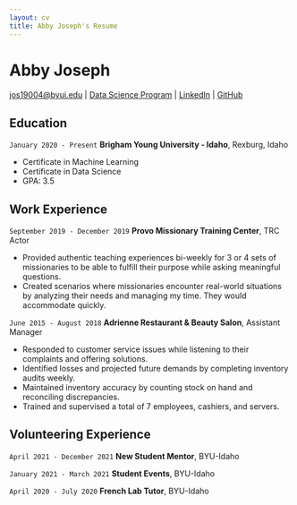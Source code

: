 ```yaml
---
layout: cv
title: Abby Joseph's Resume
---
```

# Abby Joseph

<div id="webaddress">
<a href="jos19004@byui.edu">jos19004@byui.edu</a>
| <a href="https://byuidatascience.github.io/development.html">Data Science Program</a>
| <a href="linkedin.com/in/abby-joseph-94281a229/">LinkedIn</a>
| <a href="https://github.com/byuids-resumes">GitHub</a>
</div>


## Education

`January 2020 - Present`
__Brigham Young University - Idaho__, Rexburg, Idaho

- Certificate in Machine Learning
- Certificate in Data Science
- GPA: 3.5


## Work Experience

`September 2019 - December 2019`
__Provo Missionary Training Center__, TRC Actor

- Provided authentic teaching experiences bi-weekly for 3 or 4 sets of missionaries to be able to fulfill their purpose while asking meaningful questions.
-	Created scenarios where missionaries encounter real-world situations by analyzing their needs and managing my time. They would accommodate quickly.


`June 2015 - August 2018`
__Adrienne Restaurant & Beauty Salon__, Assistant Manager

-	Responded to customer service issues while listening to their complaints and offering solutions.
-	Identified losses and projected future demands by completing inventory audits weekly.
-	Maintained inventory accuracy by counting stock on hand and reconciling discrepancies.
-	Trained and supervised a total of 7 employees, cashiers, and servers.



## Volunteering Experience

`April 2021 - December 2021`
__New Student Mentor__, BYU-Idaho

`January 2021 - March 2021`
__Student Events__, BYU-Idaho

`April 2020 - July 2020`
__French Lab Tutor__, BYU-Idaho



<!-- ### Footer

Last updated: May 2013 -->


